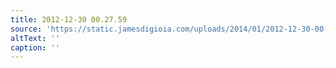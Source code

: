 ```yaml
---
title: 2012-12-30 00.27.59
source: 'https://static.jamesdigioia.com/uploads/2014/01/2012-12-30-00-27-59-scaled.jpg'
altText: ''
caption: ''
---
```


